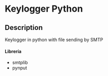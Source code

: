 # Keylogger Python

## Description
Keylogger in python with file sending by SMTP

#### Librería
- smtplib
- pynput
